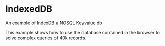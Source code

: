# IndexedDB
An example of IndexDB a NOSQL Keyvalue db

This example shows how to use the database contained in the browser to solve complex queries of 40k records.

